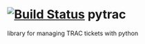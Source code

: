 [![Build Status](https://travis-ci.org/Jimdo/pytrac.png?branch=initial)](https://travis-ci.org/Jimdo/pytrac)
pytrac
======

library for managing TRAC tickets with python
